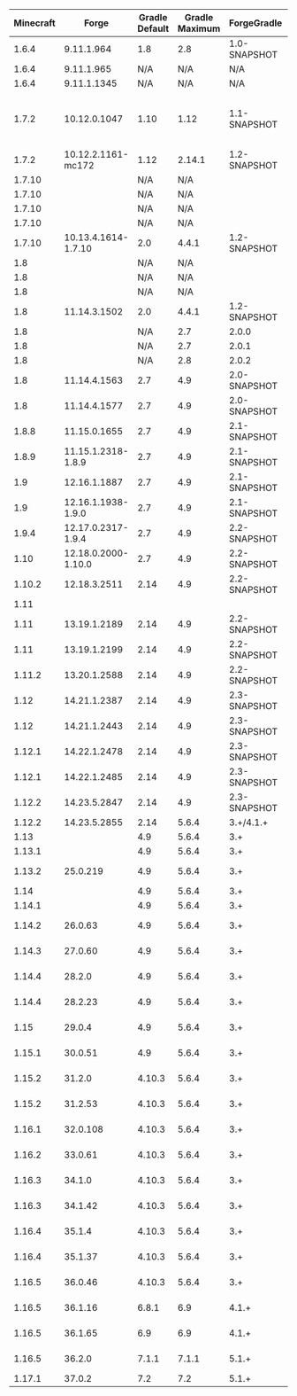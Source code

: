 | Minecraft |        Forge        | Gradle Default | Gradle Maximum | ForgeGradle  | Mappings Default  |   Mappings Latest    | MCP  | Java Minimum | Java Maximum |  Promotion  | Notes |
| --------- | ------------------- | -------------- | -------------- | ------------ | ----------------- | -------------------- | ---- | ------------ | ------------ | ----------- | ----- |
| 1.6.4   | 9.11.1.964          | 1.8    | 2.8    | 1.0-SNAPSHOT | N/A                      | N/A                             | 8.11            | 6  | 8  |             | Requires Java 7 to setupDecompWorkspace |
| 1.6.4   | 9.11.1.965          | N/A    | N/A    | N/A          | N/A                      | N/A                             | 8.11            | 6  | 8  |             | Use Scala 1.10.2, Patch Failures |
| 1.6.4   | 9.11.1.1345         | N/A    | N/A    | N/A          | N/A                      | N/A                             | 8.11            | 6  | 8  | RB,LB       | Use Scala 1.10.2, Patch Failures |
| 1.7.2   | 10.12.0.1047        | 1.10   | 1.12   | 1.1-SNAPSHOT | N/A                      | N/A                             | 9.03            | 6  | 8  |             | Requires Java 7 to setupDecompWorkspace<br/> (which will fail due to hunks 8 & 9 of `net/minecraft/world/gen/structure/StructureVillagePieces.java.patch` not applying),<br/> Last 1.7.2 version for FG1.1 |
| 1.7.2   | 10.12.2.1161-mc172  | 1.12   | 2.14.1 | 1.2-SNAPSHOT | N/A                      | N/A                             | 9.03            | 6  | 8  | RB,LB       | |
| 1.7.10  |                     | N/A    | N/A    |              | N/A                      | stable_8                        | 9.08            | 6  | 8  | Mappings    | |
| 1.7.10  |                     | N/A    | N/A    |              | N/A                      | stable_9                        | 9.08            | 6  | 8  | Mappings    | |
| 1.7.10  |                     | N/A    | N/A    |              | N/A                      | stable_10                       | 9.08            | 6  | 8  | Mappings    | |
| 1.7.10  |                     | N/A    | N/A    |              | N/A                      | stable_11                       | 9.08            | 6  | 8  | Mappings    | |
| 1.7.10  | 10.13.4.1614-1.7.10 | 2.0    | 4.4.1  | 1.2-SNAPSHOT | Unspecified              | stable_12                       | 9.08            | 6  | 8  | RB,LB       | |
| 1.8     |                     | N/A    | N/A    |              | N/A                      | stable_15                       | 9.10            | 6  | 8  | Mappings    | |
| 1.8     |                     | N/A    | N/A    |              | N/A                      | stable_16                       | 9.10            | 6  | 8  | Mappings    | |
| 1.8     |                     | N/A    | N/A    |              | N/A                      | stable_17                       | 9.10            | 6  | 8  | Mappings    | |
| 1.8     | 11.14.3.1502        | 2.0    | 4.4.1  | 1.2-SNAPSHOT | snapshot_20141130        | stable_18                       | 9.10            | 6  | 8  |             | Last 1.8 version for FG1.2 & Seperate FML |
| 1.8     |                     | N/A    | 2.7    | 2.0.0        |                          |                                 | 9.10            | 6  | 8  | ForgeGradle | |
| 1.8     |                     | N/A    | 2.7    | 2.0.1        |                          |                                 | 9.10            | 6  | 8  | ForgeGradle | |
| 1.8     |                     | N/A    | 2.8    | 2.0.2        |                          |                                 | 9.10            | 6  | 8  | ForgeGradle | |
| 1.8     | 11.14.4.1563        | 2.7    | 4.9    | 2.0-SNAPSHOT | snapshot_20141130        | stable_18                       | 9.10            | 6  | 8  | RB          | |
| 1.8     | 11.14.4.1577        | 2.7    | 4.9    | 2.0-SNAPSHOT | snapshot_20141130        | stable_18                       | 9.10            | 6  | 8  | LB          | |
| 1.8.8   | 11.15.0.1655        | 2.7    | 4.9    | 2.1-SNAPSHOT | snapshot_20151122        | stable_20                       | 9.18            | 6  | 8  | LB          | No 1.8.8 RB |
| 1.8.9   | 11.15.1.2318-1.8.9  | 2.7    | 4.9    | 2.1-SNAPSHOT | stable_20                | stable_22                       | 9.19            | 6  | 8  | RB,LB       | |
| 1.9     | 12.16.1.1887        | 2.7    | 4.9    | 2.1-SNAPSHOT | snapshot_20160312        | stable_24                       | 9.24            | 6  | 8  | RB          | |
| 1.9     | 12.16.1.1938-1.9.0  | 2.7    | 4.9    | 2.1-SNAPSHOT | snapshot_20160312        | stable_24                       | 9.24            | 6  | 8  | LB          | |
| 1.9.4   | 12.17.0.2317-1.9.4  | 2.7    | 4.9    | 2.2-SNAPSHOT | snapshot_20160518        | stable_26                       | 9.28            | 6  | 8  | RB,LB       | |
| 1.10    | 12.18.0.2000-1.10.0 | 2.7    | 4.9    | 2.2-SNAPSHOT | snapshot_20160518        | stable_26                       | 9.31            | 6  | 8  | LB          | No 1.10 RB |
| 1.10.2  | 12.18.3.2511        | 2.14   | 4.9    | 2.2-SNAPSHOT | snapshot_20161111        | stable_29                       | 9.31            | 6  | 8  | RB,LB       | |
| 1.11    |                     |        |        |              |                          | stable_31                       | 9.35            | 6  | 8  | Mappings    | |
| 1.11    | 13.19.1.2189        | 2.14   | 4.9    | 2.2-SNAPSHOT | snapshot_20161111        | stable_32                       | 9.35            | 6  | 8  | RB          | |
| 1.11    | 13.19.1.2199        | 2.14   | 4.9    | 2.2-SNAPSHOT | snapshot_20161220        | stable_32                       | 9.35            | 6  | 8  | LB          | |
| 1.11.2  | 13.20.1.2588        | 2.14   | 4.9    | 2.2-SNAPSHOT | snapshot_20161220        | stable_32                       | 9.37            | 6  | 8  | RB,LB       | |
| 1.12    | 14.21.1.2387        | 2.14   | 4.9    | 2.3-SNAPSHOT | snapshot_20170624        | stable_39                       | 9.40            | 8  | 8  | RB          | |
| 1.12    | 14.21.1.2443        | 2.14   | 4.9    | 2.3-SNAPSHOT | snapshot_20170624        | stable_39                       | 9.40            | 8  | 8  | LB          | |
| 1.12.1  | 14.22.1.2478        | 2.14   | 4.9    | 2.3-SNAPSHOT | snapshot_20170624        | stable_39                       | 9.41            | 8  | 8  | RB          | |
| 1.12.1  | 14.22.1.2485        | 2.14   | 4.9    | 2.3-SNAPSHOT | snapshot_20170624        | stable_39                       | 9.41            | 8  | 8  | LB          | |
| 1.12.2  | 14.23.5.2847        | 2.14   | 4.9    | 2.3-SNAPSHOT | snapshot_20171003        | stable_39                       | 9.42            | 8  | 8  | Last FG2    | |
| 1.12.2  | 14.23.5.2855        | 2.14   | 5.6.4  | 3.+/4.1.+    | snapshot_20171003        | stable_39                       | 9.42            | 8  | 8  | RB,LB       | |
| 1.13    |                     | 4.9    | 5.6.4  | 3.+          |                          | stable_43                       |                 | 8  | 8  |             | |
| 1.13.1  |                     | 4.9    | 5.6.4  | 3.+          |                          | stable_45                       |                 | 8  | 8  |             | |
| 1.13.2  | 25.0.219            | 4.9    | 5.6.4  | 3.+          | snapshot_20180921-1.13   | stable_47                       | 20190213        | 8  | 8  | LB          | |
| 1.14    |                     | 4.9    | 5.6.4  | 3.+          |                          | stable_49                       |                 | 8  | 8  |             | |
| 1.14.1  |                     | 4.9    | 5.6.4  | 3.+          |                          | stable_51                       |                 | 8  | 8  |             | |
| 1.14.2  | 26.0.63             | 4.9    | 5.6.4  | 3.+          | snapshot_20190621-1.14.2 | stable_53                       | 20190603        | 8  | 8  | LB          | |
| 1.14.3  | 27.0.60             | 4.9    | 5.6.4  | 3.+          | snapshot_20190719-1.14.3 | stable_56                       | 20190624        | 8  | 8  | LB          | |
| 1.14.4  | 28.2.0              | 4.9    | 5.6.4  | 3.+          | snapshot_20190719-1.14.3 | stable_58                       | 20190829        | 8  | 8  | RB          | |
| 1.14.4  | 28.2.23             | 4.9    | 5.6.4  | 3.+          | snapshot_20190719-1.14.3 | stable_58                       | 20190829        | 8  | 8  | LB          | |
| 1.15    | 29.0.4              | 4.9    | 5.6.4  | 3.+          | snapshot_20190719-1.14.3 | stable_60                       | 20191212        | 8  | 8  | LB          | |
| 1.15.1  | 30.0.51             | 4.9    | 5.6.4  | 3.+          | snapshot_20190719-1.14.3 | snapshot_20201118-1.15.1        | 20191217        | 8  | 8  | LB          | |
| 1.15.2  | 31.2.0              | 4.10.3 | 5.6.4  | 3.+          | snapshot_20200514-1.15.1 | snapshot_20201118-1.15.1        | 20200515        | 8  | 8  | RB          | |
| 1.15.2  | 31.2.53             | 4.10.3 | 5.6.4  | 3.+          | snapshot_20200514-1.15.1 | snapshot_20201118-1.15.1        | 20200515        | 8  | 8  | LB          | |
| 1.16.1  | 32.0.108            | 4.10.3 | 5.6.4  | 3.+          | snapshot_20200514-1.16   | snapshot_20200820-1.16.1        | 20200625        | 8  | 8  | LB          | Newer mappings available at [Dogforce Games](https://www.dogforce-games.com/maven/de/oceanlabs/mcp/mcp_snapshot/) |
| 1.16.2  | 33.0.61             | 4.10.3 | 5.6.4  | 3.+          | snapshot_20200514-1.16   | snapshot_20200916-1.16.2        | 20200812        | 8  | 8  | LB          | Newer mappings available at [Dogforce Games](https://www.dogforce-games.com/maven/de/oceanlabs/mcp/mcp_snapshot/) |
| 1.16.3  | 34.1.0              | 4.10.3 | 5.6.4  | 3.+          | snapshot_20200514-1.16   | snapshot_20201028-1.16.3        | 20200911        | 8  | 8  | RB          | |
| 1.16.3  | 34.1.42             | 4.10.3 | 5.6.4  | 3.+          | snapshot_20201028-1.16.3 | snapshot_20201028-1.16.3        | 20201025        | 8  | 8  | LB          | |
| 1.16.4  | 35.1.4              | 4.10.3 | 5.6.4  | 3.+          | snapshot_20201028-1.16.3 | snapshot_20210309-1.16.4        | 20201102        | 8  | 8  | RB          | |
| 1.16.4  | 35.1.37             | 4.10.3 | 5.6.4  | 3.+          | snapshot_20201028-1.16.3 | snapshot_20210309-1.16.4        | 20201102        | 8  | 8  | LB          | |
| 1.16.5  | 36.0.46             | 4.10.3 | 5.6.4  | 3.+          | official_1.16.5          | official_1.16.5/20210309-1.16.5 | 20210115        | 8  | 8  | Last FG3    | |
| 1.16.5  | 36.1.16             | 6.8.1  | 6.9    | 4.1.+        | official_1.16.5          | official_1.16.5/20210309-1.16.5 | 20210115        | 8  | 8  |             | |
| 1.16.5  | 36.1.65             | 6.9    | 6.9    | 4.1.+        | official_1.16.5          | official_1.16.5/20210309-1.16.5 | 20210115        | 8  | 8  | Last FG4    | |
| 1.16.5  | 36.2.0              | 7.1.1  | 7.1.1  | 5.1.+        | official_1.16.5          | official_1.16.5/20210309-1.16.5 | 20210115        | 8  | 8  | RB,LB       | |
| 1.17.1  | 37.0.2              | 7.2    | 7.2    | 5.1.+        | official_1.16.5          | official_1.17.1                 | official_1.17.1 | 16 | 16 | LB          | |
